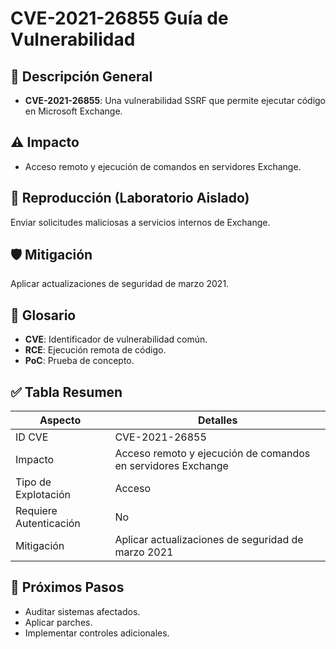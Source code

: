 # CVE-2021-26855 Guía de Vulnerabilidad

## 🔎 Descripción General

- **CVE-2021-26855**: Una vulnerabilidad SSRF que permite ejecutar código en Microsoft Exchange.

## ⚠️ Impacto

- Acceso remoto y ejecución de comandos en servidores Exchange.

## 🧪 Reproducción (Laboratorio Aislado)

Enviar solicitudes maliciosas a servicios internos de Exchange.

## 🛡️ Mitigación

Aplicar actualizaciones de seguridad de marzo 2021.

## 📝 Glosario

- **CVE**: Identificador de vulnerabilidad común.
- **RCE**: Ejecución remota de código.
- **PoC**: Prueba de concepto.

## ✅ Tabla Resumen

| Aspecto              | Detalles                    |
|----------------------|-----------------------------|
| ID CVE               | CVE-2021-26855                    |
| Impacto              | Acceso remoto y ejecución de comandos en servidores Exchange      |
| Tipo de Explotación  | Acceso         |
| Requiere Autenticación | No                        |
| Mitigación           | Aplicar actualizaciones de seguridad de marzo 2021  |

## 🔄 Próximos Pasos

- Auditar sistemas afectados.
- Aplicar parches.
- Implementar controles adicionales.
